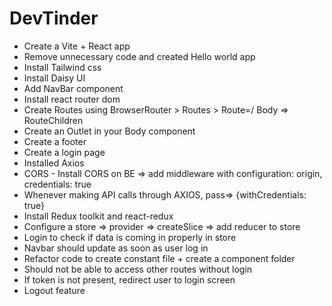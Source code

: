 # DevTinder

- Create a Vite + React app
- Remove unnecessary code and created Hello world app
- Install Tailwind css
- Install Daisy UI
- Add NavBar component
- Install react router dom
- Create Routes using BrowserRouter > Routes > Route=/ Body => RouteChildren
- Create an Outlet in your Body component
- Create a footer
- Create a login page
- Installed Axios
- CORS - Install CORS on BE => add middleware with configuration: origin, credentials: true
- Whenever making API calls through AXIOS, pass=> {withCredentials: true}
- Install Redux toolkit and react-redux
- Configure a store => provider => createSlice => add reducer to store
- Login to check if data is coming in properly in store
- Navbar should update as soon as user log in
- Refactor code to create constant file + create a component folder
- Should not be able to access other routes without login
- If token is not present, redirect user to login screen
- Logout feature